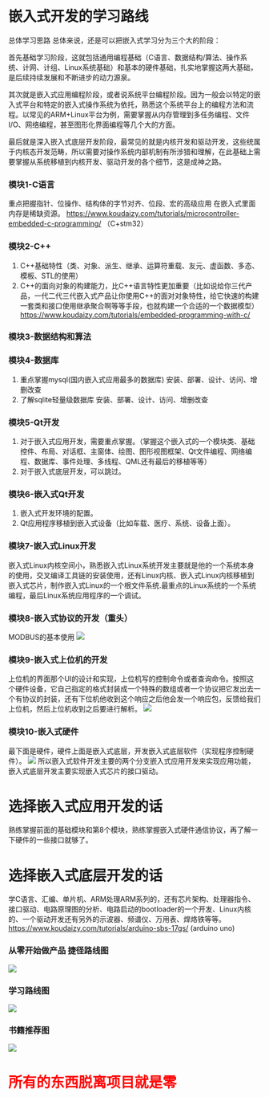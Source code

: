 # 嵌入式开发的学习路线

总体学习思路
总体来说，还是可以把嵌入式学习分为三个大的阶段：

首先基础学习阶段，这就包括通用编程基础（C语言、数据结构/算法、操作系统、计网、计组、Linux系统基础）和基本的硬件基础，扎实地掌握这两大基础，是后续持续发展和不断进步的动力源泉。

其次就是嵌入式应用编程阶段，或者说系统平台编程阶段。因为一般会以特定的嵌入式平台和特定的嵌入式操作系统为依托，熟悉这个系统平台上的编程方法和流程。以常见的ARM+Linux平台为例，需要掌握从内存管理到多任务编程、文件I/O、网络编程，甚至图形化界面编程等几个大的方面。

最后就是深入嵌入式底层开发阶段，最常见的就是内核开发和驱动开发，这些统属于内核态开发范畴，所以需要对操作系统内部机制有所涉猎和理解，在此基础上需要掌握从系统移植到内核开发、驱动开发的各个细节，这是成神之路。
### 模块1-C语言
重点把握指针、位操作、结构体的字节对齐、位段、宏的高级应用
在嵌入式里面内存是稀缺资源。
https://www.koudaizy.com/tutorials/microcontroller-embedded-c-programming/
（C+stm32）
### 模块2-C++
1. C++基础特性（类、对象、派生、继承、运算符重载、友元、虚函数、多态、模板、STL的使用）
2. C++的面向对象的构建能力，比C++语言特性更加重要（比如说给你三代产品，一代二代三代嵌入式产品让你使用C++的面对对象特性，给它快速的构建一套类和接口使用继承聚合啊等等手段，也就构建一个合适的一个数据模型）
https://www.koudaizy.com/tutorials/embedded-programming-with-c/
### 模块3-数据结构和算法


### 模块4-数据库
1. 重点掌握mysql(国内嵌入式应用最多的数据库)
   安装、部署、设计、访问、增删改查
2. 了解sqlite轻量级数据库
   安装、部署、设计、访问、增删改查
### 模块5-Qt开发
1. 对于嵌入式应用开发，需要重点掌握。（掌握这个嵌入式的一个模块类、基础控件、布局、对话框、主窗体、绘图、图形视图框架、Qt文件编程、网络编程、数据库、事件处理、多线程、QML还有最后的移植等等）
2. 对于嵌入式底层开发，可以跳过。
### 模块6-嵌入式Qt开发
1. 嵌入式开发环境的配置。
2. Qt应用程序移植到嵌入式设备（比如车载、医疗、系统、设备上面）。
### 模块7-嵌入式Linux开发
嵌入式Linux内核空间小，熟悉嵌入式Linux系统开发主要就是他的一个系统本身的使用，交叉编译工具链的安装使用，还有Linux内核、嵌入式Linux内核移植到嵌入式芯片，制作嵌入式Linux的一个根文件系统.最重点的Linux系统的一个系统编程，最后Linux系统应用程序的一个调试。
### 模块8-嵌入式协议的开发（重头）
MODBUS的基本使用
![](2024-06-20-23-00-02.png)
### 模块9-嵌入式上位机的开发
上位机的界面那个UI的设计和实现，上位机写的控制命令或者查询命令。按照这个硬件设备，它自己指定的格式封装成一个特殊的数组或者一个协议把它发出去一个有协议的封装，还有下位机他收到这个响应之后他会发一个响应包，反馈给我们上位机，然后上位机收到之后要进行解析。
![](2024-06-20-23-01-59.png)
### 模块10-嵌入式硬件
最下面是硬件，硬件上面是嵌入式底层，开发嵌入式底层软件（实现程序控制硬件）。
![](2024-06-20-23-09-07.png)
所以嵌入式软件开发主要的两个分支嵌入式应用开发来实现应用功能，嵌入式底层开发主要实现嵌入式芯片的接口驱动。
# 选择嵌入式应用开发的话
熟练掌握前面的基础模块和第8个模块，熟练掌握嵌入式硬件通信协议，再了解一下硬件的一些接口就够了。
# 选择嵌入式底层开发的话
学C语言、汇编、单片机、ARM处理ARM系列的，还有芯片架构、处理器指令、接口驱动、电路原理图的分析、电路启动的bootloader的一个开发、Linux内核的、一个驱动开发还有另外的示波器、频谱仪、万用表、焊烙铁等等。
https://www.koudaizy.com/tutorials/arduino-sbs-17gs/
(arduino uno)
### 从零开始做产品 捷径路线图
![](2024-06-23-14-05-34.png)
### 学习路线图
![](2024-06-21-00-05-30.png)
### 书籍推荐图
![](2024-06-20-23-29-55.png)
# <font color=red>所有的东西脱离项目就是零</font>